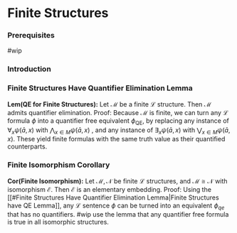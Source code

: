 # Finite Structures
### Prerequisites
#wip
### Introduction

### Finite Structures Have Quantifier Elimination Lemma
**Lem(QE for Finite Structures):** Let $\mathcal{M}$ be a finite $\mathcal{L}$ structure. Then $\mathcal{M}$ admits quantifier elimination.
	Proof: Because $\mathcal{M}$ is finite, we can turn any $\mathcal{L}$ formula $\phi$ into a quantifier free equivalent $\phi_{\text{QE}}$, by replacing any instance of $\forall_x\psi(\bar{a},x)$ with $\bigwedge_{x\in M}\psi(\bar{a},x)$ , and any instance of $\exists_x \psi(\bar{a},x)$ with $\bigvee_{x\in M} \psi(\bar{a},x)$. These yield finite formulas with the same truth value as their quantified counterparts. 


### Finite Isomorphism Corollary
**Cor(Finite Isomorphism):** Let $\mathcal{M,N}$ be finite $\mathcal{L}$ structures, and $\mathcal{M}\cong \mathcal{N}$ with isomorphism $\mathcal{E}$. Then $\mathcal{E}$ is an elementary embedding.
	Proof: Using the [[#Finite Structures Have Quantifier Elimination Lemma|Finite Structures have QE Lemma]], any $\mathcal{L}$ sentence $\phi$ can be turned into an equivalent $\phi_{qe}$ that has no quantifiers. #wip use the lemma that any quantifier free formula is true in all isomorphic structures.